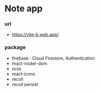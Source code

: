 # Note app

### url

- https://vite-b.web.app/

### package

- firebase : Cloud Firestore, Authentication
- react-router-dom
- scss
- react-icons
- recoil
- recoil persist
